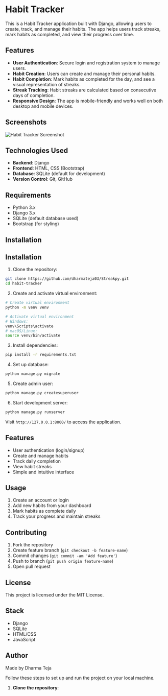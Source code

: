 # Habit Tracker

This is a Habit Tracker application built with Django, allowing users to create, track, and manage their habits. The app helps users track streaks, mark habits as completed, and view their progress over time.

## Features

- **User Authentication**: Secure login and registration system to manage users.
- **Habit Creation**: Users can create and manage their personal habits.
- **Habit Completion**: Mark habits as completed for the day, and see a visual representation of streaks.
- **Streak Tracking**: Habit streaks are calculated based on consecutive days of completion.
- **Responsive Design**: The app is mobile-friendly and works well on both desktop and mobile devices.

## Screenshots

![Habit Tracker Screenshot](https://via.placeholder.com/600x400?text=Habit+Tracker+Screenshot)

## Technologies Used

- **Backend**: Django
- **Frontend**: HTML, CSS (Bootstrap)
- **Database**: SQLite (default for development)
- **Version Control**: Git, GitHub

## Requirements

- Python 3.x
- Django 3.x
- SQLite (default database used)
- Bootstrap (for styling)

## Installation
## Installation

1. Clone the repository:
```bash
git clone https://github.com/dharmateja03/Streakpy.git
cd habit-tracker
```

2. Create and activate virtual environment:
```bash
# Create virtual environment
python -m venv venv

# Activate virtual environment
# Windows:
venv\Scripts\activate
# macOS/Linux:
source venv/bin/activate
```

3. Install dependencies:
```bash
pip install -r requirements.txt
```

4. Set up database:
```bash
python manage.py migrate
```

5. Create admin user:
```bash
python manage.py createsuperuser
```

6. Start development server:
```bash
python manage.py runserver
```

Visit `http://127.0.0.1:8000/` to access the application.

## Features

- User authentication (login/signup)
- Create and manage habits
- Track daily completion
- View habit streaks
- Simple and intuitive interface

## Usage

1. Create an account or login
2. Add new habits from your dashboard
3. Mark habits as complete daily
4. Track your progress and maintain streaks

## Contributing

1. Fork the repository
2. Create feature branch (`git checkout -b feature-name`)
3. Commit changes (`git commit -am 'Add feature'`)
4. Push to branch (`git push origin feature-name`)
5. Open pull request

## License

This project is licensed under the MIT License.

## Stack

- Django
- SQLite
- HTML/CSS
- JavaScript

## Author

Made by Dharma Teja 

Follow these steps to set up and run the project on your local machine.

1. **Clone the repository**:
   ```bash
  
